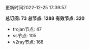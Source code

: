 更新时间2022-12-25 17:39:57

**总订阅: 73**
**总节点: 1288**
**有效节点: 320**
- trojan节点: 47
- ss节点: 105
- v2ray节点: 168
